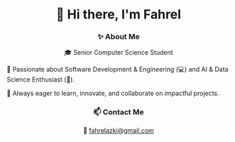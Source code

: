 <h1 align="center">👋 Hi there, I'm Fahrel</h1>

<h3 align="center">✨ About Me</h3>

<p align="center">
🎓 Senior Computer Science Student
  
🌟 Passionate about Software Development & Engineering (💻) and AI & Data Science Enthusiast (🤖).

🚀 Always eager to learn, innovate, and collaborate on impactful projects.  
</p>

<h3 align="center">📫 Contact Me</h3>

<p align="center">
📧 <a href="mailto:fahrelazki@gmail.com">fahrelazki@gmail.com</a>  
</p>
